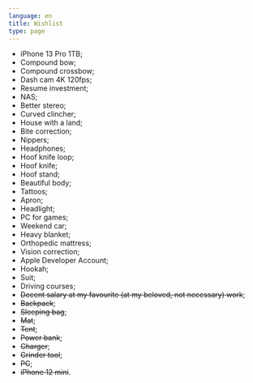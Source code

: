 ```yaml
---
language: en
title: Wishlist
type: page
---
```


- iPhone 13 Pro 1TB;
- Compound bow;
- Compound crossbow;
- Dash cam 4K 120fps;
- Resume investment;
- NAS;
- Better stereo;
- Curved clincher;
- House with a land;
- Bite correction;
- Nippers;
- Headphones;
- Hoof knife loop;
- Hoof knife;
- Hoof stand;
- Beautiful body;
- Tattoos;
- Apron;
- Headlight;
- PC for games;
- Weekend car;
- Heavy blanket;
- Orthopedic mattress;
- Vision correction;
- Apple Developer Account;
- Hookah;
- Suit;
- Driving courses;
- ~~Decent salary at my favourite (at my beloved, not necessary) work~~;
- ~~Backpack~~;
- ~~Sleeping bag~~;
- ~~Mat~~;
- ~~Tent~~;
- ~~Power bank~~;
- ~~Charger~~;
- ~~Grinder tool~~;
- ~~PC~~;
- ~~iPhone 12 mini~~.
